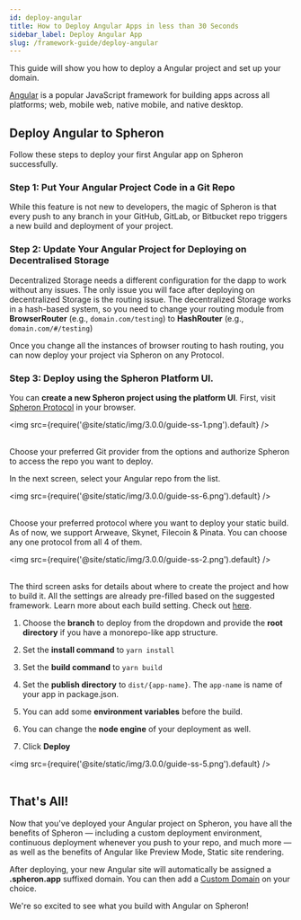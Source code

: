 ```yaml
---
id: deploy-angular
title: How to Deploy Angular Apps in less than 30 Seconds
sidebar_label: Deploy Angular App
slug: /framework-guide/deploy-angular
---
```


This guide will show you how to deploy a Angular project and set up your domain.

[Angular](https://angular.io/) is a popular JavaScript framework for building apps across all platforms; web, mobile web, native mobile, and native desktop.

## Deploy Angular to Spheron

Follow these steps to deploy your first Angular app on Spheron successfully.

### Step 1: Put Your Angular Project Code in a Git Repo

While this feature is not new to developers, the magic of Spheron is that every push to any branch in your GitHub, GitLab, or Bitbucket repo triggers a new build and deployment of your project.

### Step 2: Update Your Angular Project for Deploying on Decentralised Storage

Decentralized Storage needs a different configuration for the dapp to work without any issues. The only issue you will face after deploying on decentralized Storage is the routing issue. The decentralized Storage works in a hash-based system, so you need to change your routing module from **BrowserRouter** (e.g., `domain.com/testing`) to **HashRouter** (e.g., `domain.com/#/testing`)

Once you change all the instances of browser routing to hash routing, you can now deploy your project via Spheron on any Protocol.

### Step 3: Deploy using the Spheron Platform UI.

You can **create a new Spheron project using the platform UI**. First, visit [Spheron Protocol](https://app.spheron.network/) in your browser.

<img src={require('@site/static/img/3.0.0/guide-ss-1.png').default} /> <br/><br/>

Choose your preferred Git provider from the options and authorize Spheron to access the repo you want to deploy.

In the next screen, select your Angular repo from the list.

<img src={require('@site/static/img/3.0.0/guide-ss-6.png').default} /> <br/><br/>

Choose your preferred protocol where you want to deploy your static build. As of now, we support Arweave, Skynet, Filecoin & Pinata. You can choose any one protocol from all 4 of them.

<img src={require('@site/static/img/3.0.0/guide-ss-2.png').default} /> <br/><br/>

The third screen asks for details about where to create the project and how to build it. All the settings are already pre-filled based on the suggested framework. Learn more about each build setting. Check out [here](https://docs.spheron.network/deployments/get-started#configuring-the-deployment).

1. Choose the **branch** to deploy from the dropdown and provide the **root directory** if you have a monorepo-like app structure.

1. Set the **install command** to `yarn install`

1. Set the **build command** to `yarn build`

1. Set the **publish directory** to `dist/{app-name}`. The `app-name` is name of your app in package.json.

1. You can add some **environment variables** before the build.

1. You can change the **node engine** of your deployment as well.

1. Click **Deploy**

<img src={require('@site/static/img/3.0.0/guide-ss-5.png').default} /> <br/><br/>

## That's All!

Now that you've deployed your Angular project on Spheron, you have all the benefits of Spheron — including a custom deployment environment, continuous deployment whenever you push to your repo, and much more — as well as the benefits of Angular like Preview Mode, Static site rendering.

After deploying, your new Angular site will automatically be assigned a **.spheron.app** suffixed domain. You can then add a [Custom Domain](https://docs.spheron.network/domain-and-https/centralized-domain/attach-domain) on your choice.

We're so excited to see what you build with Angular on Spheron!
